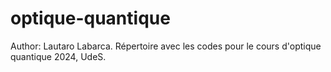 # optique-quantique

Author: Lautaro Labarca. 
Répertoire avec les codes pour le cours d'optique quantique 2024, UdeS.
